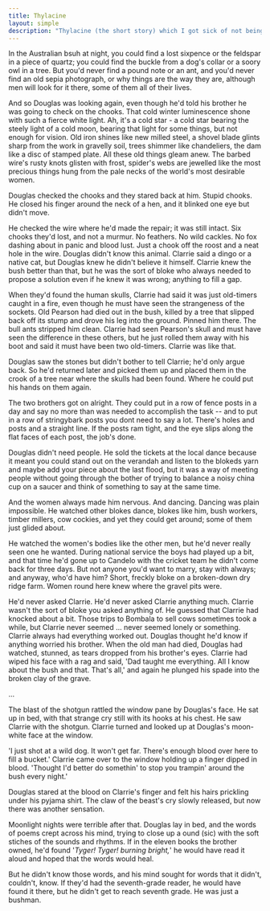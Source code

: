 ```yaml
---
title: Thylacine
layout: simple
description: "Thylacine (the short story) which I got sick of not being able to select. Enjoy the totally legal version here."
---
```


In the Australian bsuh at night, you could find a lost sixpence or the feldspar in a piece of quartz; you could find the buckle from a dog's collar or a soory owl in a tree. But you'd never find a pound note or an ant, and you'd never find an old sepia photograph, or why things are the way they are, although men will look for it there, some of them all of their lives.

And so Douglas was looking again, even though he'd told his brother he was going to check on the chooks. That cold winter luminescence shone with such a fierce white light. Ah, it's a cold star - a cold star bearing the steely light of a cold moon, bearing that light for some things, but not enough for vision. Old iron shines like new milled steel, a shovel blade glints sharp from the work in gravelly soil, trees shimmer like chandeliers, the dam like a disc of stamped plate. All these old things gleam anew. The barbed wire's rusty knots glisten with frost, spider's webs are jewelled like the most precious things hung from the pale necks of the world's most desirable women.

Douglas checked the chooks and they stared back at him. Stupid chooks. He closed his finger around the neck of a hen, and it blinked one eye but didn't move.

He checked the wire where he'd made the repair; it was still intact. Six chooks they'd lost, and not a murmur. No feathers. No wild cackles. No fox dashing about in panic and blood lust. Just a chook off the roost and a neat hole in the wire. Douglas didn't know this animal. Clarrie said a dingo or a native cat, but Douglas knew he didn't believe it himself. Clarrie knew the bush better than that, but he was the sort of bloke who always needed to propose a solution even if he knew it was wrong; anything to fill a gap.

When they'd found the human skulls, Clarrie had said it was just old-timers caught in a fire, even though he must have seen the strangeness of the sockets. Old Pearson had died out in the bush, killed by a tree that slipped back off its stump and drove his leg into the ground. Pinned him there. The bull ants stripped him clean. Clarrie had seen Pearson's skull and must have seen the difference in these others, but he just rolled them away with his boot and said it must have been two old-timers. Clarrie was like that.

Douglas saw the stones but didn't bother to tell Clarrie; he'd only argue back. So he'd returned later and picked them up and placed them in the crook of a tree near where the skulls had been found. Where he could put his hands on them again.

The two brothers got on alright. They could put in a row of fence posts in a day and say no more than was needed to accomplish the task -- and to put in a row of stringybark posts you dont need to say a lot. There's holes and posts and a straight line. If the posts ram tight, and the eye slips along the flat faces of each post, the job's done.

Douglas didn't need people. He sold the tickets at the local dance because it meant you could stand out on the verandah and listen to the blokeds yarn and maybe add your piece about the last flood, but it was a way of meeting people without going through the bother of trying to balance a noisy china cup on a saucer and think of something to say at the same time.

And the women always made him nervous. And dancing. Dancing was plain impossible. He watched other blokes dance, blokes like him, bush workers, timber millers, cow cockies, and yet they could get around; some of them just glided about.

He watched the women's bodies like the other men, but he'd never really seen one he wanted. During national service the boys had played up a bit, and that time he'd gone up to Candelo with the cricket team he didn't come back for three days. But not anyone you'd want to marry, stay with always; and anyway, who'd have him? Short, freckly bloke on a broken-down dry ridge farm. Women round here knew where the gravel pits were.

He'd never asked Clarrie. He'd never asked Clarrie anything much. Clarrie wasn't the sort of bloke you asked anything of. He guessed that Clarrie had knocked about a bit. Those trips to Bombala to sell cows sometimes took a while, but Clarrie never seemed ... never seemed lonely or something. Clarrie always had everything worked out. Douglas thought he'd know if anything worried his brother. When the old man had died, Douglas had watched, stunned, as tears dropped from his brother's eyes. Clarrie had wiped his face with a rag and said, 'Dad taught me everything. All I know about the bush and that. That's all,' and again he plunged his spade into the broken clay of the grave.

...

The blast of the shotgun rattled the window pane by Douglas's face. He sat up in bed, with that strange cry still with its hooks at his chest. He saw Clarrie with the shotgun. Clarrie turned and looked up at Douglas's moon-white face at the window.

'I just shot at a wild dog. It won't get far. There's enough blood over here to fill a bucket.' Clarrie came over to the window holding up a finger dipped in blood. 'Thought I'd better do somethin' to stop you trampin' around the bush every night.'

Douglas stared at the blood on Clarrie's finger and felt his hairs prickling under his pyjama shirt. The claw of the beast's cry slowly released, but now there was another sensation.

Moonlight nights were terrible after that. Douglas lay in bed, and the words of poems crept across his mind, trying to close up a ound (sic) with the soft stiches of the sounds and rhythms. If in the eleven books the brother owned, he'd found '*Tyger! Tyger! burning bright,*' he would have read it aloud and hoped that the words would heal.

But he didn't know those words, and his mind sought for words that it didn't, couldn't, know. If they'd had the seventh-grade reader, he would have found it there, but he didn't get to reach seventh grade. He was just a bushman.
